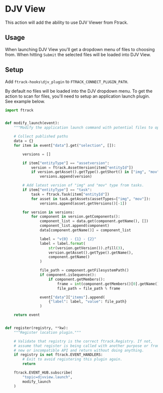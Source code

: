 # DJV View

This action will add the ability to use DJV Viewer from Ftrack.

## Usage

When launching DJV View you'll get a dropdown menu of files to choosing from. When hitting ```Submit``` the selected files will be loaded into DJV View.

## Setup

Add ```ftrack-hooks\djv_plugin``` to ```FTRACK_CONNECT_PLUGIN_PATH```.

By default no files will be loaded into the DJV dropdown menu. To get the action to scan for files, you'll need to setup an application launch plugin. See example below.

```python
import ftrack


def modify_launch(event):
    """Modify the application launch command with potential files to open"""

    # Collect published paths
    data = {}
    for item in event["data"].get("selection", []):

        versions = []

        if item["entityType"] == "assetversion":
            version = ftrack.AssetVersion(item["entityId"])
            if version.getAsset().getType().getShort() in ["img", "mov"]:
                versions.append(version)

        # Add latest version of "img" and "mov" type from tasks.
        if item["entityType"] == "task":
            task = ftrack.Task(item["entityId"])
            for asset in task.getAssets(assetTypes=["img", "mov"]):
                versions.append(asset.getVersions()[-1])

        for version in versions:
            for component in version.getComponents():
                component_list = data.get(component.getName(), [])
                component_list.append(component)
                data[component.getName()] = component_list

                label = "v{0} - {1} - {2}"
                label = label.format(
                    str(version.getVersion()).zfill(3),
                    version.getAsset().getType().getName(),
                    component.getName()
                )

                file_path = component.getFilesystemPath()
                if component.isSequence():
                    if component.getMembers():
                        frame = int(component.getMembers()[0].getName())
                        file_path = file_path % frame

                event["data"]["items"].append(
                    {"label": label, "value": file_path}
                )

    return event


def register(registry, **kw):
    """Register location plugin."""

    # Validate that registry is the correct ftrack.Registry. If not,
    # assume that register is being called with another purpose or from a
    # new or incompatible API and return without doing anything.
    if registry is not ftrack.EVENT_HANDLERS:
        # Exit to avoid registering this plugin again.
        return

    ftrack.EVENT_HUB.subscribe(
        "topic=djvview.launch",
        modify_launch
    )
```
